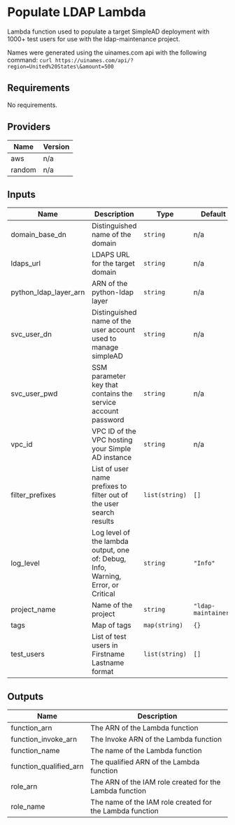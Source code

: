 # Populate LDAP Lambda

Lambda function used to populate a target SimpleAD deployment with 1000+ test users for use with the ldap-maintenance project.

Names were generated using the uinames.com api with the following command: `curl https://uinames.com/api/?region=United%20States\&amount=500`

<!-- BEGIN TFDOCS -->
## Requirements

No requirements.

## Providers

| Name | Version |
|------|---------|
| aws | n/a |
| random | n/a |

## Inputs

| Name | Description | Type | Default | Required |
|------|-------------|------|---------|:--------:|
| domain\_base\_dn | Distinguished name of the domain | `string` | n/a | yes |
| ldaps\_url | LDAPS URL for the target domain | `string` | n/a | yes |
| python\_ldap\_layer\_arn | ARN of the python-ldap layer | `string` | n/a | yes |
| svc\_user\_dn | Distinguished name of the user account used to manage simpleAD | `string` | n/a | yes |
| svc\_user\_pwd | SSM parameter key that contains the service account password | `string` | n/a | yes |
| vpc\_id | VPC ID of the VPC hosting your Simple AD instance | `string` | n/a | yes |
| filter\_prefixes | List of user name prefixes to filter out of the user search results | `list(string)` | `[]` | no |
| log\_level | Log level of the lambda output, one of: Debug, Info, Warning, Error, or Critical | `string` | `"Info"` | no |
| project\_name | Name of the project | `string` | `"ldap-maintainer"` | no |
| tags | Map of tags | `map(string)` | `{}` | no |
| test\_users | List of test users in Firstname Lastname format | `list(string)` | `[]` | no |

## Outputs

| Name | Description |
|------|-------------|
| function\_arn | The ARN of the Lambda function |
| function\_invoke\_arn | The Invoke ARN of the Lambda function |
| function\_name | The name of the Lambda function |
| function\_qualified\_arn | The qualified ARN of the Lambda function |
| role\_arn | The ARN of the IAM role created for the Lambda function |
| role\_name | The name of the IAM role created for the Lambda function |

<!-- END TFDOCS -->
